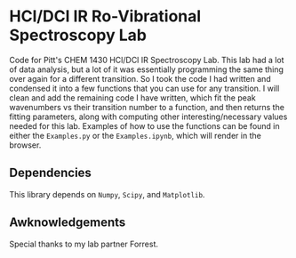 # HCl/DCl IR Ro-Vibrational Spectroscopy Lab
 Code for Pitt's CHEM 1430 HCl/DCl IR Spectroscopy Lab. This lab had a lot of data analysis, but a lot of it was essentially programming the same thing over again for a different transition. So I took the code I had written and condensed it into a few functions that you can use for any transition. I will clean and add the remaining code I have written, which fit the peak wavenumbers vs their transition number to a function, and then returns the fitting parameters, along with computing other interesting/necessary values needed for this lab. Examples of how to use the functions can be found in either the `Examples.py` or the `Examples.ipynb`, which will render in the browser. 
 
 ## Dependencies
 This library depends on `Numpy`, `Scipy`, and `Matplotlib`. 

## Awknowledgements
Special thanks to my lab partner Forrest.
